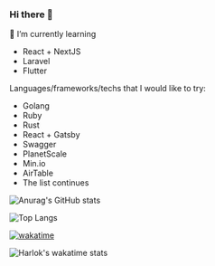 ### Hi there 👋

<!--
**ainanabilahh/ainanabilahh** is a ✨ _special_ ✨ repository because its `README.md` (this file) appears on your GitHub profile.

Here are some ideas to get you started:

- 🔭 I’m currently working on ...
- 🌱 I’m currently learning ...
- 👯 I’m looking to collaborate on ...
- 🤔 I’m looking for help with ...
- 💬 Ask me about ...
- 📫 How to reach me: ...
- 😄 Pronouns: ...
- ⚡ Fun fact: ...
-->

🌱 I’m currently learning
- React + NextJS
- Laravel
- Flutter

Languages/frameworks/techs that I would like to try:
- Golang
- Ruby
- Rust
- React + Gatsby
- Swagger
- PlanetScale
- Min.io
- AirTable
- The list continues

![Anurag's GitHub stats](https://github-readme-stats.vercel.app/api?username=ainanabilahh&show_icons=true&theme=github_dark_dimmed)

![Top Langs](https://github-readme-stats.vercel.app/api/top-langs/?username=ainanabilahh&layout=compact&theme=github_dark_dimmed)

[![wakatime](https://wakatime.com/badge/user/0d18b31f-23d1-4fa1-8e6d-f963178e4ebd.svg)](https://wakatime.com/@0d18b31f-23d1-4fa1-8e6d-f963178e4ebd)

![Harlok's wakatime stats](https://github-readme-stats.vercel.app/api/wakatime?username=@ainanabilahh&layout=compact&theme=github_dark_dimmed)
